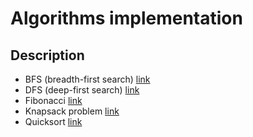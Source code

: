 # Algorithms implementation

## Description
- BFS (breadth-first search) [link](./bfs.py)
- DFS (deep-first search) [link](./dfs.py)
- Fibonacci [link](./fibonacci.py)
- Knapsack problem [link](./knapsack.py)
- Quicksort [link](./quicksort.py)